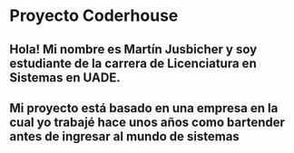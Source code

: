 <h1>Proyecto Coderhouse</h1>

<h2>Hola! Mi nombre es Martín Jusbicher y soy estudiante de la carrera de Licenciatura en Sistemas en UADE.</h2>

<h2>Mi proyecto está basado en una empresa en la cual yo trabajé hace unos años como bartender antes de ingresar al mundo de sistemas</h2>

